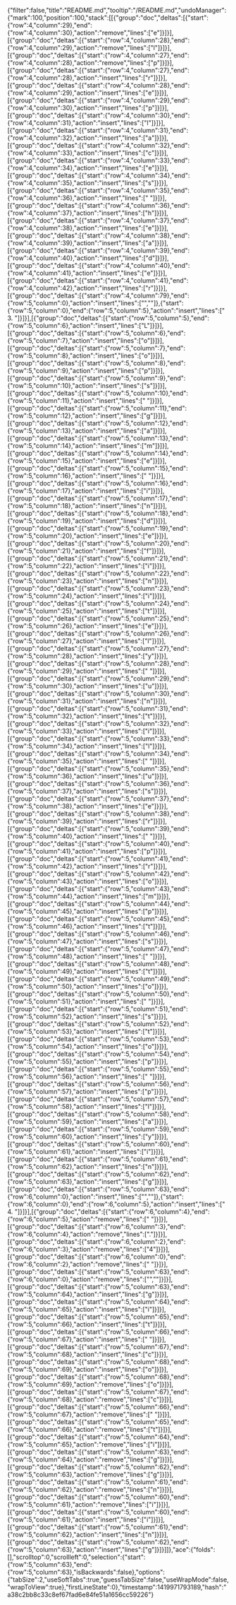 {"filter":false,"title":"README.md","tooltip":"/README.md","undoManager":{"mark":100,"position":100,"stack":[[{"group":"doc","deltas":[{"start":{"row":4,"column":29},"end":{"row":4,"column":30},"action":"remove","lines":["e"]}]}],[{"group":"doc","deltas":[{"start":{"row":4,"column":28},"end":{"row":4,"column":29},"action":"remove","lines":["l"]}]}],[{"group":"doc","deltas":[{"start":{"row":4,"column":27},"end":{"row":4,"column":28},"action":"remove","lines":["p"]}]}],[{"group":"doc","deltas":[{"start":{"row":4,"column":27},"end":{"row":4,"column":28},"action":"insert","lines":["r"]}]}],[{"group":"doc","deltas":[{"start":{"row":4,"column":28},"end":{"row":4,"column":29},"action":"insert","lines":["e"]}]}],[{"group":"doc","deltas":[{"start":{"row":4,"column":29},"end":{"row":4,"column":30},"action":"insert","lines":["p"]}]}],[{"group":"doc","deltas":[{"start":{"row":4,"column":30},"end":{"row":4,"column":31},"action":"insert","lines":["l"]}]}],[{"group":"doc","deltas":[{"start":{"row":4,"column":31},"end":{"row":4,"column":32},"action":"insert","lines":["a"]}]}],[{"group":"doc","deltas":[{"start":{"row":4,"column":32},"end":{"row":4,"column":33},"action":"insert","lines":["c"]}]}],[{"group":"doc","deltas":[{"start":{"row":4,"column":33},"end":{"row":4,"column":34},"action":"insert","lines":["e"]}]}],[{"group":"doc","deltas":[{"start":{"row":4,"column":34},"end":{"row":4,"column":35},"action":"insert","lines":["s"]}]}],[{"group":"doc","deltas":[{"start":{"row":4,"column":35},"end":{"row":4,"column":36},"action":"insert","lines":[" "]}]}],[{"group":"doc","deltas":[{"start":{"row":4,"column":36},"end":{"row":4,"column":37},"action":"insert","lines":["h"]}]}],[{"group":"doc","deltas":[{"start":{"row":4,"column":37},"end":{"row":4,"column":38},"action":"insert","lines":["e"]}]}],[{"group":"doc","deltas":[{"start":{"row":4,"column":38},"end":{"row":4,"column":39},"action":"insert","lines":["a"]}]}],[{"group":"doc","deltas":[{"start":{"row":4,"column":39},"end":{"row":4,"column":40},"action":"insert","lines":["d"]}]}],[{"group":"doc","deltas":[{"start":{"row":4,"column":40},"end":{"row":4,"column":41},"action":"insert","lines":["e"]}]}],[{"group":"doc","deltas":[{"start":{"row":4,"column":41},"end":{"row":4,"column":42},"action":"insert","lines":["r"]}]}],[{"group":"doc","deltas":[{"start":{"row":4,"column":79},"end":{"row":5,"column":0},"action":"insert","lines":["",""]},{"start":{"row":5,"column":0},"end":{"row":5,"column":5},"action":"insert","lines":["  3. "]}]}],[{"group":"doc","deltas":[{"start":{"row":5,"column":5},"end":{"row":5,"column":6},"action":"insert","lines":["L"]}]}],[{"group":"doc","deltas":[{"start":{"row":5,"column":6},"end":{"row":5,"column":7},"action":"insert","lines":["o"]}]}],[{"group":"doc","deltas":[{"start":{"row":5,"column":7},"end":{"row":5,"column":8},"action":"insert","lines":["o"]}]}],[{"group":"doc","deltas":[{"start":{"row":5,"column":8},"end":{"row":5,"column":9},"action":"insert","lines":["p"]}]}],[{"group":"doc","deltas":[{"start":{"row":5,"column":9},"end":{"row":5,"column":10},"action":"insert","lines":["s"]}]}],[{"group":"doc","deltas":[{"start":{"row":5,"column":10},"end":{"row":5,"column":11},"action":"insert","lines":[" "]}]}],[{"group":"doc","deltas":[{"start":{"row":5,"column":11},"end":{"row":5,"column":12},"action":"insert","lines":["g"]}]}],[{"group":"doc","deltas":[{"start":{"row":5,"column":12},"end":{"row":5,"column":13},"action":"insert","lines":["a"]}]}],[{"group":"doc","deltas":[{"start":{"row":5,"column":13},"end":{"row":5,"column":14},"action":"insert","lines":["m"]}]}],[{"group":"doc","deltas":[{"start":{"row":5,"column":14},"end":{"row":5,"column":15},"action":"insert","lines":["e"]}]}],[{"group":"doc","deltas":[{"start":{"row":5,"column":15},"end":{"row":5,"column":16},"action":"insert","lines":[" "]}]}],[{"group":"doc","deltas":[{"start":{"row":5,"column":16},"end":{"row":5,"column":17},"action":"insert","lines":["i"]}]}],[{"group":"doc","deltas":[{"start":{"row":5,"column":17},"end":{"row":5,"column":18},"action":"insert","lines":["n"]}]}],[{"group":"doc","deltas":[{"start":{"row":5,"column":18},"end":{"row":5,"column":19},"action":"insert","lines":["d"]}]}],[{"group":"doc","deltas":[{"start":{"row":5,"column":19},"end":{"row":5,"column":20},"action":"insert","lines":["e"]}]}],[{"group":"doc","deltas":[{"start":{"row":5,"column":20},"end":{"row":5,"column":21},"action":"insert","lines":["f"]}]}],[{"group":"doc","deltas":[{"start":{"row":5,"column":21},"end":{"row":5,"column":22},"action":"insert","lines":["i"]}]}],[{"group":"doc","deltas":[{"start":{"row":5,"column":22},"end":{"row":5,"column":23},"action":"insert","lines":["n"]}]}],[{"group":"doc","deltas":[{"start":{"row":5,"column":23},"end":{"row":5,"column":24},"action":"insert","lines":["i"]}]}],[{"group":"doc","deltas":[{"start":{"row":5,"column":24},"end":{"row":5,"column":25},"action":"insert","lines":["t"]}]}],[{"group":"doc","deltas":[{"start":{"row":5,"column":25},"end":{"row":5,"column":26},"action":"insert","lines":["e"]}]}],[{"group":"doc","deltas":[{"start":{"row":5,"column":26},"end":{"row":5,"column":27},"action":"insert","lines":["l"]}]}],[{"group":"doc","deltas":[{"start":{"row":5,"column":27},"end":{"row":5,"column":28},"action":"insert","lines":["y"]}]}],[{"group":"doc","deltas":[{"start":{"row":5,"column":28},"end":{"row":5,"column":29},"action":"insert","lines":[" "]}]}],[{"group":"doc","deltas":[{"start":{"row":5,"column":29},"end":{"row":5,"column":30},"action":"insert","lines":["u"]}]}],[{"group":"doc","deltas":[{"start":{"row":5,"column":30},"end":{"row":5,"column":31},"action":"insert","lines":["n"]}]}],[{"group":"doc","deltas":[{"start":{"row":5,"column":31},"end":{"row":5,"column":32},"action":"insert","lines":["t"]}]}],[{"group":"doc","deltas":[{"start":{"row":5,"column":32},"end":{"row":5,"column":33},"action":"insert","lines":["i"]}]}],[{"group":"doc","deltas":[{"start":{"row":5,"column":33},"end":{"row":5,"column":34},"action":"insert","lines":["l"]}]}],[{"group":"doc","deltas":[{"start":{"row":5,"column":34},"end":{"row":5,"column":35},"action":"insert","lines":[" "]}]}],[{"group":"doc","deltas":[{"start":{"row":5,"column":35},"end":{"row":5,"column":36},"action":"insert","lines":["u"]}]}],[{"group":"doc","deltas":[{"start":{"row":5,"column":36},"end":{"row":5,"column":37},"action":"insert","lines":["s"]}]}],[{"group":"doc","deltas":[{"start":{"row":5,"column":37},"end":{"row":5,"column":38},"action":"insert","lines":["e"]}]}],[{"group":"doc","deltas":[{"start":{"row":5,"column":38},"end":{"row":5,"column":39},"action":"insert","lines":["r"]}]}],[{"group":"doc","deltas":[{"start":{"row":5,"column":39},"end":{"row":5,"column":40},"action":"insert","lines":[" "]}]}],[{"group":"doc","deltas":[{"start":{"row":5,"column":40},"end":{"row":5,"column":41},"action":"insert","lines":["p"]}]}],[{"group":"doc","deltas":[{"start":{"row":5,"column":41},"end":{"row":5,"column":42},"action":"insert","lines":["r"]}]}],[{"group":"doc","deltas":[{"start":{"row":5,"column":42},"end":{"row":5,"column":43},"action":"insert","lines":["o"]}]}],[{"group":"doc","deltas":[{"start":{"row":5,"column":43},"end":{"row":5,"column":44},"action":"insert","lines":["m"]}]}],[{"group":"doc","deltas":[{"start":{"row":5,"column":44},"end":{"row":5,"column":45},"action":"insert","lines":["p"]}]}],[{"group":"doc","deltas":[{"start":{"row":5,"column":45},"end":{"row":5,"column":46},"action":"insert","lines":["t"]}]}],[{"group":"doc","deltas":[{"start":{"row":5,"column":46},"end":{"row":5,"column":47},"action":"insert","lines":["s"]}]}],[{"group":"doc","deltas":[{"start":{"row":5,"column":47},"end":{"row":5,"column":48},"action":"insert","lines":[" "]}]}],[{"group":"doc","deltas":[{"start":{"row":5,"column":48},"end":{"row":5,"column":49},"action":"insert","lines":["t"]}]}],[{"group":"doc","deltas":[{"start":{"row":5,"column":49},"end":{"row":5,"column":50},"action":"insert","lines":["o"]}]}],[{"group":"doc","deltas":[{"start":{"row":5,"column":50},"end":{"row":5,"column":51},"action":"insert","lines":[" "]}]}],[{"group":"doc","deltas":[{"start":{"row":5,"column":51},"end":{"row":5,"column":52},"action":"insert","lines":["s"]}]}],[{"group":"doc","deltas":[{"start":{"row":5,"column":52},"end":{"row":5,"column":53},"action":"insert","lines":["t"]}]}],[{"group":"doc","deltas":[{"start":{"row":5,"column":53},"end":{"row":5,"column":54},"action":"insert","lines":["o"]}]}],[{"group":"doc","deltas":[{"start":{"row":5,"column":54},"end":{"row":5,"column":55},"action":"insert","lines":["p"]}]}],[{"group":"doc","deltas":[{"start":{"row":5,"column":55},"end":{"row":5,"column":56},"action":"insert","lines":[" "]}]}],[{"group":"doc","deltas":[{"start":{"row":5,"column":56},"end":{"row":5,"column":57},"action":"insert","lines":["p"]}]}],[{"group":"doc","deltas":[{"start":{"row":5,"column":57},"end":{"row":5,"column":58},"action":"insert","lines":["l"]}]}],[{"group":"doc","deltas":[{"start":{"row":5,"column":58},"end":{"row":5,"column":59},"action":"insert","lines":["a"]}]}],[{"group":"doc","deltas":[{"start":{"row":5,"column":59},"end":{"row":5,"column":60},"action":"insert","lines":["y"]}]}],[{"group":"doc","deltas":[{"start":{"row":5,"column":60},"end":{"row":5,"column":61},"action":"insert","lines":["i"]}]}],[{"group":"doc","deltas":[{"start":{"row":5,"column":61},"end":{"row":5,"column":62},"action":"insert","lines":["n"]}]}],[{"group":"doc","deltas":[{"start":{"row":5,"column":62},"end":{"row":5,"column":63},"action":"insert","lines":["g"]}]}],[{"group":"doc","deltas":[{"start":{"row":5,"column":63},"end":{"row":6,"column":0},"action":"insert","lines":["",""]},{"start":{"row":6,"column":0},"end":{"row":6,"column":5},"action":"insert","lines":["  4. "]}]}],[{"group":"doc","deltas":[{"start":{"row":6,"column":4},"end":{"row":6,"column":5},"action":"remove","lines":[" "]}]}],[{"group":"doc","deltas":[{"start":{"row":6,"column":3},"end":{"row":6,"column":4},"action":"remove","lines":["."]}]}],[{"group":"doc","deltas":[{"start":{"row":6,"column":2},"end":{"row":6,"column":3},"action":"remove","lines":["4"]}]}],[{"group":"doc","deltas":[{"start":{"row":6,"column":0},"end":{"row":6,"column":2},"action":"remove","lines":["  "]}]}],[{"group":"doc","deltas":[{"start":{"row":5,"column":63},"end":{"row":6,"column":0},"action":"remove","lines":["",""]}]}],[{"group":"doc","deltas":[{"start":{"row":5,"column":63},"end":{"row":5,"column":64},"action":"insert","lines":["g"]}]}],[{"group":"doc","deltas":[{"start":{"row":5,"column":64},"end":{"row":5,"column":65},"action":"insert","lines":["i"]}]}],[{"group":"doc","deltas":[{"start":{"row":5,"column":65},"end":{"row":5,"column":66},"action":"insert","lines":["t"]}]}],[{"group":"doc","deltas":[{"start":{"row":5,"column":66},"end":{"row":5,"column":67},"action":"insert","lines":[" "]}]}],[{"group":"doc","deltas":[{"start":{"row":5,"column":67},"end":{"row":5,"column":68},"action":"insert","lines":["c"]}]}],[{"group":"doc","deltas":[{"start":{"row":5,"column":68},"end":{"row":5,"column":69},"action":"insert","lines":["o"]}]}],[{"group":"doc","deltas":[{"start":{"row":5,"column":68},"end":{"row":5,"column":69},"action":"remove","lines":["o"]}]}],[{"group":"doc","deltas":[{"start":{"row":5,"column":67},"end":{"row":5,"column":68},"action":"remove","lines":["c"]}]}],[{"group":"doc","deltas":[{"start":{"row":5,"column":66},"end":{"row":5,"column":67},"action":"remove","lines":[" "]}]}],[{"group":"doc","deltas":[{"start":{"row":5,"column":65},"end":{"row":5,"column":66},"action":"remove","lines":["t"]}]}],[{"group":"doc","deltas":[{"start":{"row":5,"column":64},"end":{"row":5,"column":65},"action":"remove","lines":["i"]}]}],[{"group":"doc","deltas":[{"start":{"row":5,"column":63},"end":{"row":5,"column":64},"action":"remove","lines":["g"]}]}],[{"group":"doc","deltas":[{"start":{"row":5,"column":62},"end":{"row":5,"column":63},"action":"remove","lines":["g"]}]}],[{"group":"doc","deltas":[{"start":{"row":5,"column":61},"end":{"row":5,"column":62},"action":"remove","lines":["n"]}]}],[{"group":"doc","deltas":[{"start":{"row":5,"column":60},"end":{"row":5,"column":61},"action":"remove","lines":["i"]}]}],[{"group":"doc","deltas":[{"start":{"row":5,"column":60},"end":{"row":5,"column":61},"action":"insert","lines":["i"]}]}],[{"group":"doc","deltas":[{"start":{"row":5,"column":61},"end":{"row":5,"column":62},"action":"insert","lines":["n"]}]}],[{"group":"doc","deltas":[{"start":{"row":5,"column":62},"end":{"row":5,"column":63},"action":"insert","lines":["g"]}]}]]},"ace":{"folds":[],"scrolltop":0,"scrollleft":0,"selection":{"start":{"row":5,"column":63},"end":{"row":5,"column":63},"isBackwards":false},"options":{"tabSize":2,"useSoftTabs":true,"guessTabSize":false,"useWrapMode":false,"wrapToView":true},"firstLineState":0},"timestamp":1419971793189,"hash":"a38c2bb8c33c8ef67fad6e84fe51a1656cc59226"}